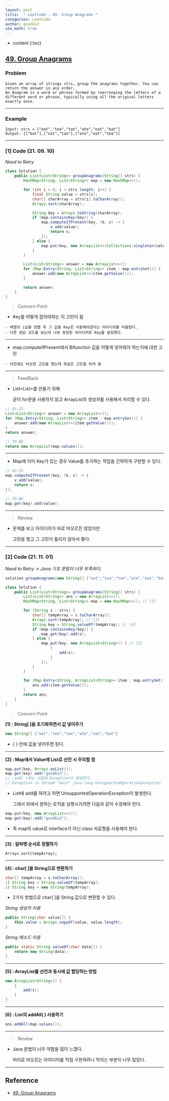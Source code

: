 ```yaml
---
layout: post
title:  " LeetCode : 49. Group Anagrams "
categories: LeetCode
author: goodGid
use_math: true
---
```

* content
{:toc}

## [49. Group Anagrams](https://leetcode.com/problems/group-anagrams/)

### Problem

```
Given an array of strings strs, group the anagrams together. You can return the answer in any order.
An Anagram is a word or phrase formed by rearranging the letters of a different word or phrase, typically using all the original letters exactly once.
```


---

### Example

```
Input: strs = ["eat","tea","tan","ate","nat","bat"]
Output: [["bat"],["nat","tan"],["ate","eat","tea"]]
```

---

### [1] Code (21. 09. 10)

*Need to Retry*

``` java
class Solution {
    public List<List<String>> groupAnagrams(String[] strs) {
        HashMap<String, List<String>> map = new HashMap<>();

        for (int i = 0; i < strs.length; i++) {
            final String value = strs[i];
            char[] charArray = strs[i].toCharArray();
            Arrays.sort(charArray);

            String key = Arrays.toString(charArray);
            if (map.containsKey(key)) {
                map.computeIfPresent(key, (k, v) -> {
                    v.add(value);
                    return v;
                });
            } else {
                map.put(key, new ArrayList<>(Collections.singleton(value)));
            }
        }

        List<List<String>> answer = new ArrayList<>();
        for (Map.Entry<String, List<String>> item : map.entrySet()) {
            answer.add(new ArrayList<>(item.getValue()));
        }

        return answer;
    }
}
```

> Concern Point

* Key를 어떻게 잡아야하는 지 고민이 됨

```
- 배열의 i값을 정렬 후 그 값을 Key로 사용해야겠다는 아이디어를 떠올렸다.
- 다른 정답 코드를 보는데 나와 동일한 아이디어로 Key를 설정했다.
```

---

* map.computeIfPresent에서 Bifunction 값을 어떻게 넣어줘야 하는지에 대한 고민

```
- 이전에도 비슷한 고민을 했는데 똑같은 고민을 하게 됨
```

---

> FeedBack

* List<List<String>>를 만들기 위해

  굳이 for문을 사용하지 않고 ArrayList의 생성자를 사용해서 처리할 수 있다.

``` java
// AS-IS
List<List<String>> answer = new ArrayList<>();
for (Map.Entry<String, List<String>> item : map.entrySet()) {
    answer.add(new ArrayList<>(item.getValue()));
}
return answer;

// TO-BE
return new ArrayList(map.values());
```

---

* Map에 이미 Key가 있는 경우 Value를 추가하는 작업을 간략하게 구현할 수 있다.

``` java
// AS-IS
map.computeIfPresent(key, (k, v) -> {
    v.add(value);
    return v;
});

// TO-BE
map.get(key).add(value);
```

---

> Review

* 문제를 보고 아이디어가 바로 떠오르진 않았지만

  고민을 했고 그 고민이 틀리지 않아서 좋다.

---


### [2] Code (21. 11. 01)

*Need to Retry -> Java 기초 문법이 너무 부족하다.*

``` java
solution.groupAnagrams(new String[] {"eat","tea","tan","ate","nat","bat"})); // [1]

class Solution {
    public List<List<String>> groupAnagrams(String[] strs) {
        List<List<String>> ans = new ArrayList<>();
        HashMap<String, List<String>> map = new HashMap<>(); // [2]

        for (String s : strs) {
            char[] tempArray = s.toCharArray();
            Arrays.sort(tempArray); // [3]
            String key = String.valueOf(tempArray); // [4]
            if (map.containsKey(key)) {
                map.get(key).add(s);
            } else {
                map.put(key, new ArrayList<String>() { // [5]
                    {
                        add(s);
                    }
                });
            }
        }

        for (Map.Entry<String, ArrayList<String>> item : map.entrySet()) { // [6]
            ans.add(item.getValue());
        }
        return ans;
    }
}
```

> Concern Point

**[1] : String[ ]을 초기화하면서 값 넣어주기**

``` java
new String[] {"eat","tea","tan","ate","nat","bat"}
```

* { } 안에 값을 넣어주면 된다.

---

**[2] : Map에서 Value에 List로 선언 시 주의할 점**

``` java
map.put(key, Arrays.asList());
map.get(key).add("goodGid");
// .add( )하는 시점에 Exception이 발생한다.
// Exception in thread "main" java.lang.UnsupportedOperationException
```

* List에 add를 하려고 하면 UnsupportedOperationException이 발생한다.

  그래서 위에서 원하는 로직을 실행시키려면 다음과 같이 수정해야 한다.

``` java
map.put(key, new ArrayList<>());
map.get(key).add("goodGid");
```

* 즉 map의 value로 interface가 아닌 class 자료형을 사용해야 한다.

---

**[3] : 알파벳 순서로 정렬하기**

```
Arrays.sort(tempArray);
```

---

**[4] : char[ ]을 String으로 변환하기**

``` java
char[] tempArray = s.toCharArray();
1) String key = String.valueOf(tempArray);
2) String key = new String(tempArray);
```

* 2가지 방법으로 char[ ]을 String 값으로 변환할 수 있다.

*String 생성자 이용*

``` java
public String(char value[]) {
    this.value = Arrays.copyOf(value, value.length);
}
```

*String 메소드 이용*

``` java
public static String valueOf(char data[]) {
    return new String(data);
}
```

---

**[5] : ArrayList를 선언과 동시에 값 할당하는 방법**

``` java
new ArrayList<String>() {
    {
        add(s);
    }
}
```

---

**[6] : List의 addAll( ) 사용하기**

``` java
ans.addAll(map.values());
```

---

> Review

* Java 문법이 너무 약함을 많이 느꼈다.

  머리로 떠오르는 아이디어를 직접 구현하려니 막히는 부분이 너무 많았다.

---

## Reference

* [49. Group Anagrams](https://leetcode.com/problems/group-anagrams/)